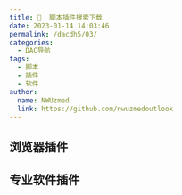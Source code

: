 ```yaml
---
title: 🔑  脚本插件搜索下载
date: 2023-01-14 14:03:46
permalink: /dacdh5/03/
categories: 
  - DAC导航
tags: 
  - 脚本
  - 插件
  - 软件
author: 
  name: NWUzmed
  link: https://github.com/nwuzmedoutlook
---
```


## 浏览器插件

<ClientOnly>
  <Card :cardData="cardData0" :cardListSize=4 carTitlColor="#000" carHoverColor="#000" />
</ClientOnly>

## 专业软件插件

<ClientOnly>
  <Card :cardData="cardData1" :cardListSize=4 carTitlColor="#000" carHoverColor="#000" />
</ClientOnly>

<script>
export default {
  data() {
    return {
      cardData0: [
{id: "0", cardSrc: "https://greasyfork.org/zh-CN", cardImgSrc: "https://api.xinac.net/icon/?url=https://greasyfork.org/zh-CN", cardName: "Greasy Fork", cardContent: "一个提供用户脚本的网站。",},
{cardSrc: "https://www.tampermonkey.net/", cardImgSrc: "https://api.xinac.net/icon/?url=https://www.tampermonkey.net/", cardName: "Tampermonkey油猴", cardContent: "免费的浏览器扩展和最为流行的用户脚本管理器",},
{cardSrc: "https://www.userscript.zone/", cardImgSrc: "https://api.xinac.net/icon/?url=https://www.userscript.zone/", cardName: "Userscript.Zone", cardContent: "Tampermonkey插件搜索安装",},
{cardSrc: "https://huajiakeji.com/", cardImgSrc: "https://api.xinac.net/icon/?url=https://huajiakeji.com/", cardName: "画夹插件", cardContent: "Chrome插件 插件推荐 插件排行 Chrome浏览器 热门软件",},
{cardSrc: "https://crxsoso.com/", cardImgSrc: "https://api.xinac.net/icon/?url=https://crxsoso.com/", cardName: "Crx搜搜", cardContent: "浏览器扩展商店 Chrome/Edge",},
{cardSrc: "https://chrome.zzzmh.cn/", cardImgSrc: "https://api.xinac.net/icon/?url=https://chrome.zzzmh.cn/", cardName: "极简插件", cardContent: "优质浏览器插件下载",},
{cardSrc: "https://microsoftedge.microsoft.com/addons/Microsoft-Edge-Extensions-Home", cardImgSrc: "https://api.xinac.net/icon/?url=https://microsoftedge.microsoft.com/addons/Microsoft-Edge-Extensions-Home", cardName: "Microsoft Edge 加载项", cardContent: "Edge 外接程序 BETA",},
{cardSrc: "https://www.gugeapps.net/", cardImgSrc: "https://api.xinac.net/icon/?url=https://www.gugeapps.net/", cardName: "GugeApps", cardContent: "Google Chrome插件下载|谷歌浏览器插件商店|谷歌浏览器下载-Chrome网上应用店",},
{cardSrc: "http://www.cnplugins.com/", cardImgSrc: "https://api.xinac.net/icon/?url=http://www.cnplugins.com/", cardName: "Chrome插件网", cardContent: "Google浏览器插件下载",},
{cardSrc: "https://www.lifeve.cn/", cardImgSrc: "https://api.xinac.net/icon/?url=https://www.lifeve.cn/", cardName: "Chrome插件网", cardContent: "Chrome插件网(谷歌浏览器插件) - 提供优秀Chrome插件本地下载",},
{cardSrc: "https://www.chajian5.com/", cardImgSrc: "https://api.xinac.net/icon/?url=https://www.chajian5.com/", cardName: "chajian5", cardContent: "谷歌浏览器插件网-提供Chrome插件、扩展、应用下载及安装指南",},
{cardSrc: "https://chrome.google.com/webstore/category/extensions?hl=zh-CN", cardImgSrc: "https://api.xinac.net/icon/?url=https://chrome.google.com/webstore/category/extensions?hl=zh-CN", cardName: "Chrome网上应用店", cardContent: "扩展程序",},
{cardSrc: "https://www.extfans.com/", cardImgSrc: "https://api.xinac.net/icon/?url=https://www.extfans.com/", cardName: "扩展迷", cardContent: "Chrome插件扩展下载网",},
{cardSrc: "https://mp.weixin.qq.com/s?__biz=MjM5MDE1MDk5OQ==&amp;mid=100001251&amp;idx=1&amp;sn=15a4c139c5b028f158dfbb969ccfe9dd&amp;chksm=26487ddb113ff4cddb100d7910d385758e94b4245bc4f9faba2078eccd4283ed6829b57610e3&amp;mpshare=1&amp;scene=23&amp;srcid=0921M6fIvDuQvwkMGZZji9hz&amp;sharer_sharetime=1600659155960&amp;sharer_shareid=4bd6ca1811ddbfed9a53195955832634#rd", cardImgSrc: "https://api.xinac.net/icon/?url=https://mp.weixin.qq.com/s?__biz=MjM5MDE1MDk5OQ==&amp;mid=100001251&amp;idx=1&amp;sn=15a4c139c5b028f158dfbb969ccfe9dd&amp;chksm=26487ddb113ff4cddb100d7910d385758e94b4245bc4f9faba2078eccd4283ed6829b57610e3&amp;mpshare=1&amp;scene=23&amp;srcid=0921M6fIvDuQvwkMGZZji9hz&amp;sharer_sharetime=1600659155960&amp;sharer_shareid=4bd6ca1811ddbfed9a53195955832634#rd", cardName: "Vposy插件管家", cardContent: "免费提供各类软件插件",},
{cardSrc: "https://mp.weixin.qq.com/s?__biz=MzUyNjUwNjg3Mg==&amp;mid=2247502654&amp;idx=3&amp;sn=c9a9b8e7cb322309d69f1f2f9e9e277d&amp;chksm=fa0f4529cd78cc3f2bc88d2a46b88b697d02ba2dd3705a6a76f63c352cfa2d6131d63512596b&amp;mpshare=1&amp;scene=23&amp;srcid=0217kKZuj1IVFTB3griVjiZf&amp;sharer_sharetime=1613526072491&amp;sharer_shareid=4bd6ca1811ddbfed9a53195955832634#rd", cardImgSrc: "https://api.xinac.net/icon/?url=https://mp.weixin.qq.com/s?__biz=MzUyNjUwNjg3Mg==&amp;mid=2247502654&amp;idx=3&amp;sn=c9a9b8e7cb322309d69f1f2f9e9e277d&amp;chksm=fa0f4529cd78cc3f2bc88d2a46b88b697d02ba2dd3705a6a76f63c352cfa2d6131d63512596b&amp;mpshare=1&amp;scene=23&amp;srcid=0217kKZuj1IVFTB3griVjiZf&amp;sharer_sharetime=1613526072491&amp;sharer_shareid=4bd6ca1811ddbfed9a53195955832634#rd", cardName: "BIM软件安装管家", cardContent: "插件目录",},
{cardSrc: "https://www.3d66.com/maxscript.html", cardImgSrc: "https://api.xinac.net/icon/?url=https://www.3d66.com/maxscript.html", cardName: "3d MAX脚本", cardContent: "3D溜溜网",},
{cardSrc: "http://www.3h3.com/k/SolidWorksAddinsDownload/", cardImgSrc: "https://api.xinac.net/icon/?url=http://www.3h3.com/k/SolidWorksAddinsDownload/", cardName: "SolidWorks插件下载", cardContent: "SolidWorks必备第三方插件工具集大全",},
{cardSrc: "https://www.mfcad.com/solidworks/mufenggongjuxiang/", cardImgSrc: "https://api.xinac.net/icon/?url=https://www.mfcad.com/solidworks/mufenggongjuxiang/", cardName: "沐风工具箱", cardContent: "一款可以让你提高百分之五十设计效率的solidworks工具集",},
{cardSrc: "http://www.lisp123.com/", cardImgSrc: "https://api.xinac.net/icon/?url=http://www.lisp123.com/", cardName: "Lisp123", cardContent: "CAD插件大全,CAD小程序,CAD辅助,CAD免费插件下载",},
{cardSrc: "http://www.celiang.net/article/269", cardImgSrc: "https://api.xinac.net/icon/?url=http://www.celiang.net/article/269", cardName: "CAD插件大全", cardContent: "CAD插件大全合集（附下载）-测量空间",},
{cardSrc: "https://www.suapp.me/", cardImgSrc: "https://api.xinac.net/icon/?url=https://www.suapp.me/", cardName: "SUAPP插件库", cardContent: "专注于SketchUp插件扩展的专业站点",},
{cardSrc: "https://www.c4d.cn/daohang/", cardImgSrc: "https://api.xinac.net/icon/?url=https://www.c4d.cn/daohang/", cardName: "C4D之家网址导航", cardContent: "C4D常用网站 | C4D插件 | 实用网站 | 作品欣赏",},
{cardSrc: "http://h.shanse8.com/thread-htm-fid-37.html", cardImgSrc: "https://api.xinac.net/icon/?url=http://h.shanse8.com/thread-htm-fid-37.html", cardName: "shanse8插件专区", cardContent: "中文汉化|专业汉化网站",},
{cardSrc: "https://openuserjs.org/", cardImgSrc: "https://api.xinac.net/icon/?url=https://openuserjs.org/", cardName: "OpenUserJS", cardContent: "OpenUserJS脚本下载",},
{cardSrc: "http://bigfoot.178.com/", cardImgSrc: "https://api.xinac.net/icon/?url=http://bigfoot.178.com/", cardName: "大脚(bigfoot)插件官方网站", cardContent: "更好用的游戏辅助工具",},
      ],
      
      cardData1: [
        {
          id: "1",
          cardSrc: "https://cn.vuejs.org/",
          cardImgSrc:
            "https://cdn.staticaly.com/gh/Kele-Bingtang/static@master/img/tools/20220105001047.png",
          cardName: "Vue",
          cardContent: "渐进式 JavaScript 框架",
        },
      ],
    };
  },
};
</script>

